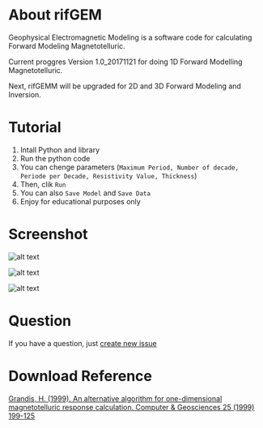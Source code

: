 # About rifGEM
Geophysical Electromagnetic Modeling is a software code for calculating Forward Modeling Magnetotelluric. 

Current proggres Version 1.0_20171121 for doing 1D Forward Modelling Magnetotelluric. 

Next, rifGEMM will be upgraded for 2D and 3D Forward Modeling and Inversion.

# Tutorial
1. Intall Python and library
2. Run the python code
3. You can chenge parameters (`Maximum Period, Number of decade, Periode per Decade, Resistivity Value, Thickness`)
4. Then, clik `Run`
5. You can also `Save Model` and `Save Data`
6. Enjoy for educational purposes only

# Screenshot
![alt text](https://github.com/riflab/rifGEMM/blob/master/images/1.PNG)

![alt text](https://github.com/riflab/rifGEMM/blob/master/images/2.PNG)

![alt text](https://github.com/riflab/rifGEMM/blob/master/images/3.PNG)

# Question
If you have a question, just [create new issue](https://github.com/riflab/rifGEMM/issues)

# Download Reference
[Grandis, H. (1999). An alternative algorithm for one-dimensional magnetotelluric response calculation. Computer & Geosciences 25 (1999) 199-125](https://www.researchgate.net/publication/250729983_An_alternative_algorithm_for_one-dimensional_magnetotelluric_response_calculation)
